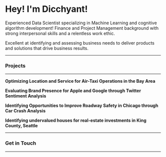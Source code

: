# Hey! I'm Dicchyant!

Experienced Data Scientist specializing in Machine Learning and cognitive algorithm development! Finance and Project Management background with strong interpersonal skills and a relentless work ethic. 

Excellent at identifying and assessing business needs to deliver products and solutions that drive business results. 

--------------------------------------------------------------------------

### Projects

--------------------------------------------------------------------------

**Optimizing Location and Service for Air-Taxi Operations in the Bay Area**

**Evaluating Brand Presence for Apple and Google through Twitter Sentiment Analysis**

**Identifying Opportunities to Improve Roadway Safety in Chicago through Car Crash Analysis**

**Identifying undervalued houses for real-estate investments in King County, Seattle**

--------------------------------------------------------------------------

### Get in Touch

--------------------------------------------------------------------------


